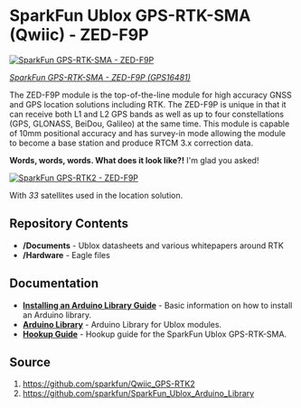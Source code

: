 SparkFun Ublox GPS-RTK-SMA (Qwiic) - ZED-F9P
===========================================================

[![SparkFun GPS-RTK-SMA - ZED-F9P](https://cdn.sparkfun.com//assets/parts/1/5/3/5/2/16481-SparkFun_GPS-RTK-SMA_Breakout_-_ZED-F9P__Qwiic_-01a.jpg)](https://www.sparkfun.com/products/16481)

[*SparkFun GPS-RTK-SMA - ZED-F9P (GPS16481)*](https://www.sparkfun.com/products/16481)

The ZED-F9P module is the top-of-the-line module for high accuracy GNSS and GPS location solutions including RTK. The ZED-F9P is unique in that it can receive both L1 and L2 GPS bands as well as up to four constellations (GPS, GLONASS, BeiDou, Galileo) at the same time. This module is capable of 10mm positional accuracy and has survey-in mode allowing the module to become a base station and produce RTCM 3.x correction data. 

**Words, words, words. What does it look like?!** I'm glad you asked!

[![SparkFun GPS-RTK2 - ZED-F9P](https://cdn.sparkfun.com/assets/learn_tutorials/8/5/6/17mm_Accuracy.jpg)](https://www.sparkfun.com/products/16481)

With *33* satellites used in the location solution.

Repository Contents
-------------------

* **/Documents** - Ublox datasheets and various whitepapers around RTK
* **/Hardware** - Eagle files

Documentation
--------------

* **[Installing an Arduino Library Guide](https://learn.sparkfun.com/tutorials/installing-an-arduino-library)** - Basic information on how to install an Arduino library.
* **[Arduino Library](https://github.com/sparkfun/SparkFun_Ublox_Arduino_Library)** - Arduino Library for Ublox modules.
* **[Hookup Guide](https://learn.sparkfun.com/tutorials/gps-rtk2-hookup-guide)** - Hookup guide for the SparkFun Ublox GPS-RTK-SMA.

## Source
1. https://github.com/sparkfun/Qwiic_GPS-RTK2
2. https://github.com/sparkfun/SparkFun_Ublox_Arduino_Library
